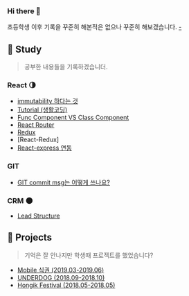 ### Hi there 👋

초등학생 이후 기록을 꾸준히 해본적은 없으나 꾸준히 해보겠습니다. [-](https://github.com/JeongP/TMAX)

## :green_book: Study
> 공부한 내용들을 기록하겠습니더.

### React :last_quarter_moon:

* [immutability 하다는 것](https://github.com/JeongP/immutability)
* [Tutorial (생활코딩)](https://github.com/JeongP/react-tutorial-saengco)
* [Func Component VS Class Component](https://github.com/JeongP/react-component-func-vs-class)
* [React Router](https://github.com/JeongP/react-router-dom)
* [Redux](https://github.com/JeongP/redux-example-tutorial)
* [React-Redux]
* [React-express 연동](https://github.com/JeongP/react-express-example)

### GIT
* [GIT commit msg는 어떻게 쓰나요?](https://github.com/JeongP/git-commit-msg)


### CRM :new_moon:

* [Lead Structure](https://gist.github.com/JeongP/e700ead690cf1bee5af90ab413710650)


## :blue_book: Projects
> 기억은 잘 안나지만 학생때 프로젝트를 했었습니다?

* [Mobile 식권 (2019.03-2019.06)](https://github.com/JeongP/Mobile_Meal_Ticket)
* [UNDERDOG (2018.09-2018.10)](https://github.com/JeongP/Under-Dog)
* [Hongik Festival (2018.05-2018.05)](https://github.com/JeongP/hongikfestival)
